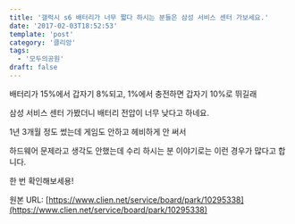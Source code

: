 ```yaml
---
title: '갤럭시 s6 배터리가 너무 짧다 하시는 분들은 삼성 서비스 센터 가보세요.'
date: '2017-02-03T18:52:53'
template: 'post'
category: '클리앙'
tags: 
  - '모두의공원'
draft: false
---
```


배터리가 15%에서 갑자기 8%되고, 1%에서 충전하면 갑자기 10%로 뛰길래

삼성 서비스 센터 가봤더니 배터리 전압이 너무 낮다고 하네요. 

1년 3개월 정도 썼는데 게임도 안하고 헤비하게 안 써서 

하드웨어 문제라고 생각도 안했는데 수리 하시는 분 이야기로는 이런 경우가 많다고 합니다.

한 번 확인해보세용!

원본 URL: [https://www.clien.net/service/board/park/10295338](https://www.clien.net/service/board/park/10295338)